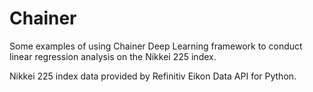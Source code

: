 # Chainer

Some examples of using Chainer Deep Learning framework to conduct linear regression analysis on the Nikkei 225 index.

Nikkei 225 index data provided by Refinitiv Eikon Data API for Python.

